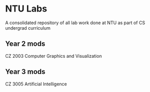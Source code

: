 # NTU Labs
A consolidated repository of all lab work done at NTU as part of CS undergrad curriculum

## Year 2 mods
CZ 2003 Computer Graphics and Visualization

## Year 3 mods
CZ 3005 Artificial Intelligence
